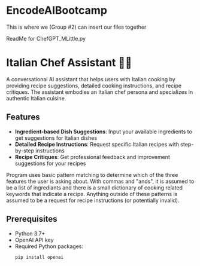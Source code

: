# EncodeAIBootcamp
This is where we (Group #2) can insert our files together

ReadMe for ChefGPT_MLittle.py
# Italian Chef Assistant 🧑‍🍳

A conversational AI assistant that helps users with Italian cooking by providing recipe suggestions, detailed cooking instructions, and recipe critiques. The assistant embodies an Italian chef persona and specializes in authentic Italian cuisine.

## Features

- **Ingredient-based Dish Suggestions**: Input your available ingredients to get suggestions for Italian dishes
- **Detailed Recipe Instructions**: Request specific Italian recipes with step-by-step instructions
- **Recipe Critiques**: Get professional feedback and improvement suggestions for your recipes

Program uses basic pattern matching to determine which of the three features the user is asking about.  With commas and "ands", it is assumed to be a list of ingrediants and there is a small dictionary of cooking related keywords that indicate a recipe.  Anything outside of these patterns is assumed to be a request for recipe instructions (or potentially invalid).

## Prerequisites

- Python 3.7+
- OpenAI API key
- Required Python packages:
  ```bash
  pip install openai
